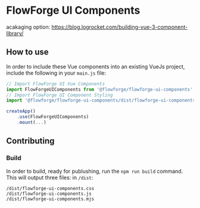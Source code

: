 # FlowForge UI Components

acakaging option: https://blog.logrocket.com/building-vue-3-component-library/

## How to use

In order to include these Vue components into an existing VueJs project, include the following in your `main.js` file:

```javascript
// Import FlowForge UI Vue Components
import FlowForgeUIComponents from '@flowforge/flowforge-ui-components'
// Import FlowForge UI Component Styling
import '@flowforge/flowforge-ui-components/dist/flowforge-ui-components.css'

createApp()
    .use(FlowForgeUIComponents)
    .mount(...)

```

## Contributing

### Build

In order to build, ready for publushing, run the `npm run build` command. This will output three files: in `/dist`:

```
/dist/flowforge-ui-components.css
/dist/flowforge-ui-components.js
/dist/flowforge-ui-components.mjs
```